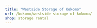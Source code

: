 ```yaml
---
title: "Westside Storage of Kokomo"
url: /kokomo/westside-storage-of-kokomo/
shop: storage rental
---
```


